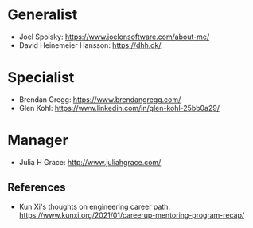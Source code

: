 # Generalist
* Joel Spolsky: https://www.joelonsoftware.com/about-me/
* David Heinemeier Hansson: https://dhh.dk/

# Specialist
* Brendan Gregg: https://www.brendangregg.com/
* Glen Kohl: https://www.linkedin.com/in/glen-kohl-25bb0a29/

# Manager
* Julia H Grace: http://www.juliahgrace.com/

## References
* Kun Xi's thoughts on engineering career path: https://www.kunxi.org/2021/01/careerup-mentoring-program-recap/